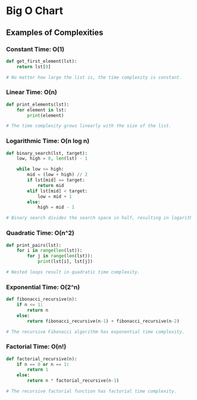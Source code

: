# Big O Chart

## Examples of Complexities

### Constant Time: O(1)

```python
def get_first_element(lst):
    return lst[0]

# No matter how large the list is, the time complexity is constant.

```
### Linear Time: O(n)

```python
def print_elements(lst):
    for element in lst:
        print(element)

# The time complexity grows linearly with the size of the list.

```

### Logarithmic Time: O(n log n)

```python
def binary_search(lst, target):
    low, high = 0, len(lst) - 1

    while low <= high:
        mid = (low + high) // 2
        if lst[mid] == target:
            return mid
        elif lst[mid] < target:
            low = mid + 1
        else:
            high = mid - 1

# Binary search divides the search space in half, resulting in logarithmic time.
```

### Quadratic Time: O(n^2)

```python
def print_pairs(lst):
    for i in range(len(lst)):
        for j in range(len(lst)):
            print(lst[i], lst[j])

# Nested loops result in quadratic time complexity.
```

### Exponential Time: O(2^n)
```python
def fibonacci_recursive(n):
    if n <= 1:
        return n
    else:
        return fibonacci_recursive(n-1) + fibonacci_recursive(n-2)

# The recursive Fibonacci algorithm has exponential time complexity.

```
### Factorial Time: O(n!)

```python
def factorial_recursive(n):
    if n == 0 or n == 1:
        return 1
    else:
        return n * factorial_recursive(n-1)

# The recursive factorial function has factorial time complexity.
```
